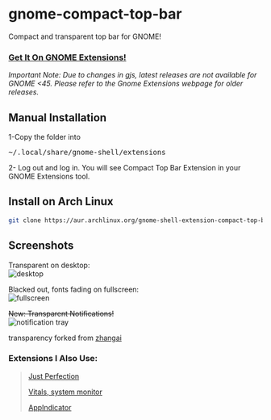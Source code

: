 # gnome-compact-top-bar
Compact and transparent top bar for GNOME!

### [Get It On GNOME Extensions!](https://extensions.gnome.org/extension/5669/compact-top-bar/)

_Important Note: Due to changes in gjs, latest releases are not available for GNOME <45. Please refer to the Gnome Extensions webpage for older releases._

## Manual Installation
1-Copy the folder into
<pre>
~/.local/share/gnome-shell/extensions
</pre>
2- Log out and log in. You will see Compact Top Bar Extension in your GNOME Extensions tool.

## Install on Arch Linux

```sh
git clone https://aur.archlinux.org/gnome-shell-extension-compact-top-bar && cd gnome-shell-extension-compact-top-bar && makepkg -sfri
```

## Screenshots

Transparent on desktop:  
![desktop](https://raw.githubusercontent.com/metehan-arslan/gnome-compact-top-bar/main/screnshots/desktop.png)

Blacked out, fonts fading on fullscreen:  
![fullscreen](https://raw.githubusercontent.com/metehan-arslan/gnome-compact-top-bar/main/screnshots/fullscreen.png)

~~New: Transparent Notifications!~~  
![notification tray](https://raw.githubusercontent.com/metehan-arslan/gnome-compact-top-bar/main/screnshots/tray.png)

transparency forked from [zhangai](https://github.com/zhanghai/gnome-shell-extension-transparent-top-bar)

### Extensions I Also Use:  
>[Just Perfection](https://gitlab.gnome.org/jrahmatzadeh/just-perfection)
>
>[Vitals, system monitor](https://github.com/corecoding/Vitals)
>
>[AppIndicator](https://github.com/ubuntu/gnome-shell-extension-appindicator)
